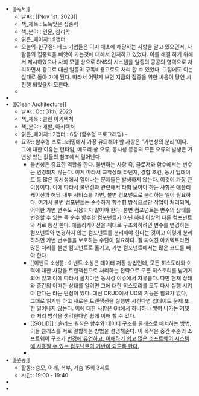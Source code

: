 - [[독서]]
	- 날짜:: [[Nov 1st, 2023]]
	- 책_제목:: 도둑맞은 집중력
	- 책_분야:: 인문, 심리학
	- 읽은_페이지:: 9챕터
	- 오늘의-한구절:: 테크 기업들은 이미 애초에 해당하는 사항을 알고 있으면서, 사람들의 집중력을 빼앗아 가는것에 대해서 인지하고 있었다.  이를 해결 하기 위해서 제시하였으나 사회 모델 상으로 SNS의 시스템을 일종의 공공의 영역으로 처리하면서 광고료 대신 일종의 구독비용으로도 처리 할 수 있었다. 그럼에도 이는 실패로 돌아 가게 된다. 따라서 어떻게 보면 지금의 집중을 위한 싸움이 당연 시 진행 되었을지 모른다.
	-
-
- [[Clean Architecture]]
	- 날짜:: Oct 31th, 2023
	- 책_제목:: 클린 아키텍쳐
	- 책_분야:: 개발, 아키텍쳐
	- 읽은_페이지:: 2챕터 : 6장 (함수형 프로그래밍) -
	- 요약:: 함수형 프로그래밍에서 가장 유의해야 할 사항은 "가변성의 분리"이다. 그에 대한 이유는 런타임, 메모리 상 오류, 동시성 등등의 모든 오류의 발생은 가변성 있는 값들의 참조에서 일어난다.
		- 불변성은 중요한 역할을 한다. 불변하는 사항 즉, 클로저와 함수에서는 변수는 변경되지 않는다. 이게 따라서 교착상태 라던지, 경합 조건, 동시 업데이트 등 많은 동시성에서 일어나는 문제들은 발생하지 않는다. 이것이 가장 큰 이유이다. 
		  이에 따라서 불변성과 관련해서 타협 보아야 하는 사항은 애플리케이션과 해당 내부 서비스를 가변, 불변 컴포넌트로 분리하는 일이 필요하다. 
		  여기서 불변 컴포넌트는 순수하게 함수형 방식으로만 작업이 처리되며, 어떠한 가변 변수도 사용되지 않아야 한다.
		  불변 컴포넌트는 변수의 상태를 변경할 수 있는 즉 순수 함수형 컴포넌트가 아닌 하나 이상의 다른 컴포넌트와 서로 통신 한다. 
		  애플리케이션을 제대로 구조화하려면 변수를 변경하는 컴포넌트와 변경하지 않는 컴포넌트를 분리해야 한다는 것이고 이렇게 분리하려면 가변 변수들을 보호하는 수단이 필요하다. 잘 짜여진 아키텍트라면 많은 처리를 불변 컴포넌트로 옮기고, 가변 컴포넌트에서는 많은 코드를 빼야 한다.
		- [[이벤트 소싱]] : 이벤트 소싱은 데이터 저장 방법인데, 모든 히스토리와 이력에 대한 사항을 트랜잭션으로 처리하는 전략으로 모든 히스토리를 남기게 되어 있고 이에 따라서 골치아픈 동시성 이슈에서 자유롭다. 다만 현재 상태와 중간의 어떠한 상태를 알려면 그에 대한 히스토리를 모두 다시 실행 시켜야 한다는 라는 단점이 있다. 대신 CRUD에서 UD의 기능은 필요가 없다, 그대로 읽기만 하고 새로운 트랜잭션을 실행만 시킨다면 업데이트 문제 또한 일어나지 않는다. 이에 대한 사항은 Git에서 하나하나 쌓여 나가는 커밋과 처리 방식을 생각한다면 쉽게 이해 할 수 있다.
		- [[SOLID]] : 솔리드 원칙은 함수와 데이터 구조를 클래스로 배치하는 방법,  이들 클래스를 서로 결합하는 방법을 설명해준다. 이 목적은 중간 수준의 소프트웨어 구조가 <ins>변경에 유연하고, 이해하기 쉽고 많은 소프트웨어 시스템에 사용될 수 있는 컴포넌트의 기반이 되도록 한다.</ins>
		-
- [[운동]]
	- 활동:: 승모, 어깨, 복부, 가슴 15회 3세트
	- 시간:: 19:00 - 19:40
-
-